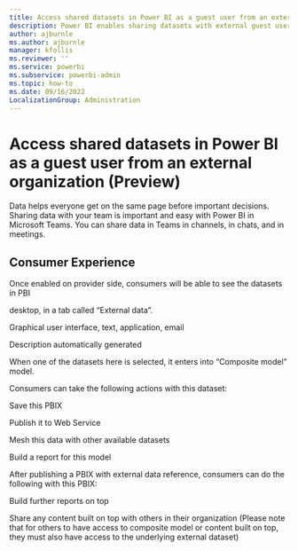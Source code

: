 ```yaml
---
title: Access shared datasets in Power BI as a guest user from an external organization (Preview)
description: Power BI enables sharing datasets with external guest users in the Power BI admin settings.
author: ajburnle
ms.author: ajburnle
manager: kfollis
ms.reviewer: ''
ms.service: powerbi
ms.subservice: powerbi-admin
ms.topic: how-to
ms.date: 09/16/2022
LocalizationGroup: Administration
---
```


# Access shared datasets in Power BI as a guest user from an external organization (Preview)

Data helps everyone get on the same page before important decisions. Sharing data with your team is important and easy with Power BI in Microsoft Teams. You can share data in Teams in channels, in chats, and in meetings.

## Consumer Experience 
Once enabled on provider side, consumers will be able to see the datasets in PBI 

desktop, in a tab called “External data”. 

Graphical user interface, text, application, email

Description automatically generated 

When one of the datasets here is selected, it enters into “Composite model” model. 

Consumers can take the following actions with this dataset: 

Save this PBIX 

Publish it to Web Service 

Mesh this data with other available datasets 

Build a report for this model 

After publishing a PBIX with external data reference, consumers can do the following with this PBIX: 

Build further reports on top 

Share any content built on top with others in their organization (Please note that for others to have access to composite model or content built on top, they must also have access to the underlying external dataset) 